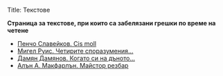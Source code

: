Title: Текстове

<b>Страница за текстове, при които са забелязани грешки по време на четене</b>

* [Пенчо Славейков. Cis moll](/errors-online/texts/6627)
* [Мигел Руис. Четирите споразумения…](/errors-online/texts/2784)
* [Дамян Дамянов. Когато си на дъното…](/errors-online/texts/8646)
* [Алън А. Макфарлън. Майстор резбар](/errors-online/texts/30120)
